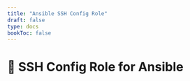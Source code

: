 ```yaml
---
title: "Ansible SSH Config Role"
draft: false
type: docs
bookToc: false
---
```


# 🔌 SSH Config Role for Ansible
